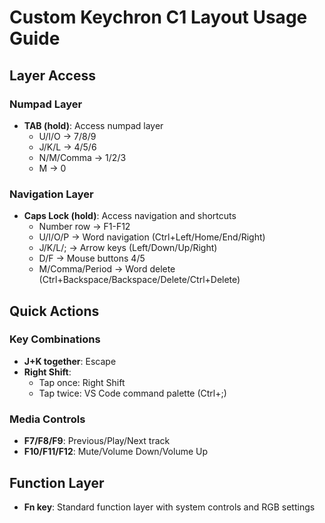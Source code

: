 # Custom Keychron C1 Layout Usage Guide

## Layer Access

### Numpad Layer
- **TAB (hold)**: Access numpad layer
  - U/I/O → 7/8/9  
  - J/K/L → 4/5/6
  - N/M/Comma → 1/2/3
  - M → 0

### Navigation Layer  
- **Caps Lock (hold)**: Access navigation and shortcuts
  - Number row → F1-F12
  - U/I/O/P → Word navigation (Ctrl+Left/Home/End/Right)
  - J/K/L/; → Arrow keys (Left/Down/Up/Right)  
  - D/F → Mouse buttons 4/5
  - M/Comma/Period → Word delete (Ctrl+Backspace/Backspace/Delete/Ctrl+Delete)

## Quick Actions

### Key Combinations
- **J+K together**: Escape
- **Right Shift**: 
  - Tap once: Right Shift
  - Tap twice: VS Code command palette (Ctrl+;)

### Media Controls
- **F7/F8/F9**: Previous/Play/Next track
- **F10/F11/F12**: Mute/Volume Down/Volume Up

## Function Layer
- **Fn key**: Standard function layer with system controls and RGB settings